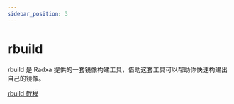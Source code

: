 ```yaml
---
sidebar_position: 3
---
```


# rbuild

rbuild 是 Radxa 提供的一套镜像构建工具，借助这套工具可以帮助你快速构建出自己的镜像。

[rbuild 教程](https://github.com/radxa-repo/rbuild/blob/main/docs/SUMMARY)
